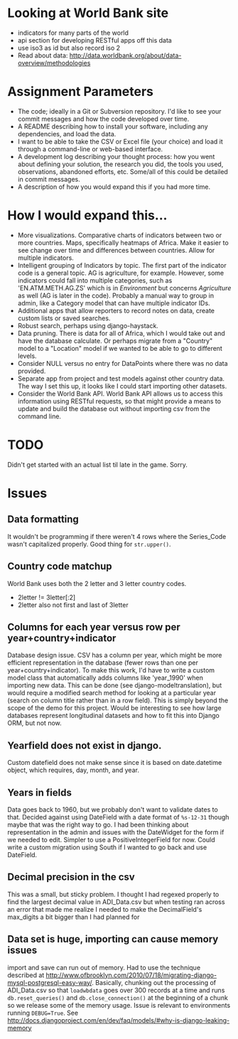 Looking at World Bank site
=======================
* indicators for many parts of the world
* api section for developing RESTful apps off this data
* use iso3 as id but also record iso 2
* Read about data: http://data.worldbank.org/about/data-overview/methodologies

Assignment Parameters
=====================

* The code; ideally in a Git or Subversion repository.  I'd like to see your commit messages and how the code developed over time.
* A README describing how to install your software, including any dependencies, and load the data.
* I want to be able to take the CSV or Excel file (your choice) and load it through a command-line or web-based interface.
* A development log describing your thought process: how you went about defining your solution, the research you did, the tools you used, observations, abandoned efforts, etc.   Some/all of this could be detailed in commit messages.
* A description of how you would expand this if you had more time.


How I would expand this...
==========================
* More visualizations. Comparative charts of indicators between two or more countries. Maps, specifically heatmaps of Africa. Make it easier to see change over time and differences between countries. Allow for multiple indicators.
* Intelligent grouping of Indicators by topic. The first part of the indicator code is a general topic. AG is agriculture, for example. However, some indicators could fall into multiple categories, such as 'EN.ATM.METH.AG.ZS' which is in *Environment* but concerns *Agriculture* as well (AG is later in the code). Probably a manual way to group in admin, like a Category model that can have multiple indicator IDs.
* Additional apps that allow reporters to record notes on data, create custom lists or saved searches.
* Robust search, perhaps using django-haystack.
* Data pruning. There is data for all of Africa, which I would take out and have the database calculate. Or perhaps migrate from a "Country" model to a "Location" model if we wanted to be able to go to different levels.
* Consider NULL versus no entry for DataPoints where there was no data provided.
* Separate app from project and test models against other country data. The way I set this up, it looks like I could start importing other datasets.
* Consider the World Bank API. World Bank API allows us to access this information using RESTful requests, so that might provide a means to update and build the database out without importing csv from the command line.

TODO
====
Didn't get started with an actual list til late in the game. Sorry. 
<!--
    TODO Make a homepage index to let user look at country with indicator data. Perhaps simple form with 2 dropdowns, one for country, one for Indicator
-->

Issues
======

Data formatting
---------------
It wouldn't be programming if there weren't 4 rows where the Series\_Code wasn't capitalized properly. Good thing for `str.upper()`. 

Country code matchup
--------------------
World Bank uses both the 2 letter and 3 letter country codes.
  * 2letter != 3letter[:2]
  * 2letter also not first and last of 3letter

Columns for each year versus row per year+country+indicator
------------------------------------------------------
Database design issue. CSV has a column per year, which might be more efficient representation in the database (fewer rows than one per year+country+indicator). To make this work, I'd have to write a custom model class that automatically adds columns like 'year\_1990' when importing new data. This can be done (see django-modeltranslation), but would require a modified search method for looking at a particular year (search on column title rather than in a row field). This is simply beyond the scope of the demo for this project. Would be interesting to see how large databases represent longitudinal datasets and how to fit this into Django ORM, but not now.

Yearfield does not exist in django. 
-----------------------------------
Custom datefield does not make sense since it is based on date.datetime object, which requires, day, month, and year.

Years in fields
---------------
Data goes back to 1960, but we probably don't want to validate dates to that. Decided against using DateField with a date format of `%s-12-31` though maybe that was the right way to go. I had been thinking about representation in the admin and issues with the DateWidget for the form if we needed to edit. Simpler to use a PositiveIntegerField for now. Could write a custom migration using South if I wanted to go back and use DateField.

Decimal precision in the csv
-------------------------
This was a small, but sticky problem. I thought I had regexed properly to find the largest decimal value in ADI\_Data.csv but when testing ran across an error that made me realize I needed to make the DecimalField's max_digits a bit bigger than I had planned for

Data set is huge, importing can cause memory issues
---------------------------------------------------
import and save can run out of memory. Had to use the technique described at http://www.ofbrooklyn.com/2010/07/18/migrating-django-mysql-postgresql-easy-way/. Basically, chunking out the processing of ADI\_Data.csv so that `loadwbdata` goes over 300 records at a time and runs `db.reset_queries()` and `db.close_connection()` at the beginning of a chunk so we release some of the memory usage. Issue is relevant to environments running `DEBUG=True`. See http://docs.djangoproject.com/en/dev/faq/models/#why-is-django-leaking-memory